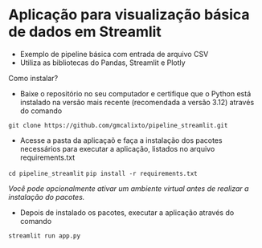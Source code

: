 # Aplicação para visualização básica de dados em Streamlit

- Exemplo de pipeline básica com entrada de arquivo CSV
- Utiliza as bibliotecas do Pandas, Streamlit e Plotly

Como instalar?

- Baixe o repositório no seu computador e certifique que o Python está instalado na versão mais recente (recomendada a versão 3.12) através do comando

`git clone https://github.com/gmcalixto/pipeline_streamlit.git`


- Acesse a pasta da aplicaçaõ e faça a instalação dos pacotes necessários para executar a aplicação, listados no arquivo requirements.txt

`cd pipeline_streamlit`
`pip install -r requirements.txt`

<em>Você pode opcionalmente ativar um ambiente virtual antes de realizar a instalação do pacotes.</em>

- Depois de instalado os pacotes, executar a aplicação através do comando

`streamlit run app.py`


